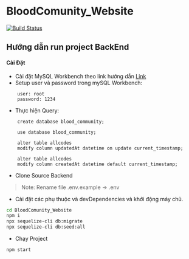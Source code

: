 # BloodComunity_Website
[![Build Status](https://travis-ci.org/joemccann/dillinger.svg?branch=master)](https://travis-ci.org/joemccann/dillinger)

## Hướng dẫn run project BackEnd

#### Cài Đặt

- Cài đặt MySQL Workbench theo link hướng dẫn [Link](https://www.youtube.com/watch?v=DqVDsoG4HXg&t=6s&ab_channel=H%E1%BB%8DcL%E1%BA%ADpTr%C3%ACnhOnline) 
- Setup user và password trong mySQL Workbench: 
```
    user: root 
    password: 1234
```
- Thực hiện Query:
```
    create database blood_community;
    
    use database blood_community; 
    
    alter table allcodes 
    modify column updatedAt datetime on update current_timestamp; 
    
    alter table allcodes
    modify column createdAt datetime default current_timestamp;
```
- Clone Source Backend
> Note: Rename file .env.example -> .env

- Cài đặt các phụ thuộc và devDependencies và khởi động máy chủ.
```sh
cd BloodComunity_Website
npm i
npx sequelize-cli db:migrate
npx sequelize-cli db:seed:all
```
- Chạy Project
```sh
npm start
```
